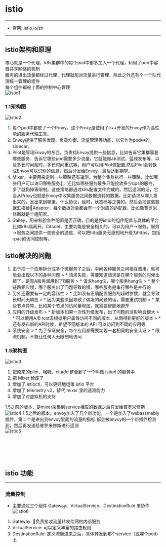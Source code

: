 # istio
------------
  - 官网: istio.io/zh
------------

## istio架构和原理
核心就是一个代理，k8s集群中的每个pod中都多加入一个代理，利用了pod中容器共享网络的机制</br>
服务的进出流量都经过代理，代理就能对流量进行管理，除此之外还有个一个队代理统一管理的组件</br>
每个组件都被上面的控制中心管理</br>
![istio1](./istio1.png)

### 1.1架构图
![istio2](./istio2.png)
  1. 每个pod中都放了一个Proxy，这个Proxy是使用了c++开发的Envoy作为高性能的服务代理工具。
  2. Envoy提供了服务发现、负载均衡、流量管理等功能，以它作为pod中的sidecar。
  3. Pilot是管理Envoy的东西，负责给Envoy提供一些信息，比如告诉它集群需要哪些服务，告诉它哪些pod需要多少流量，它就能做ab测试，蓝绿发布等，以及多长时间超时，多长时间重试等。用户可以用Pilot做配置,然后Pilot会转换成Envoy可以识别的信息，然后分发给Envoy，最后达到期望。
  4. Mixer，主要用来定制一些策略还有遥测，为整个集群执行一些策略，比如哪些用户可以访问哪些服务，还比如哪些服务最多只能接收多少qps的服务，多了就扔掉等限制。这些策略都通过k8s配置文件完成的。然后遥测的话，它会从Proxy也就是Envoy中收集服务之间数据流转的数据，比如请求从哪儿发出来的，发出来到哪里，什么协议，延时，状态码等之类的。然后会把这些数据汇报给Adapter，每个数据对象都会有一个对应的适配器，比如像普罗米修斯就是个适配器。
  5. Galley，用来校验各种配置是否正确，目的是将istio的组件配置与具体的平台比如k8s隔离开。Citadel，主要功能是安全相关的，可以为用户→服务，服务→服务之间提供一些安全的通信，可以把http服务无感知地升级为https，包括rpac的访问控制等。

## istio解决的问题
  1. 由于把一个应用拆分成多个微服务了之后，中间各种服务之间相互调用，就可能会出现以下的各种问题
    > * 请求失败，需要知道请求是在哪个服务的时候出错了，是否A服务调用到了B服务
    > * 请求hang住，哪个服务hang住
    > * 整个链路相应慢，哪个服务出了问题导致的慢，哪些服务是串行哪些是并行的
  2. 另外还需要有一定的容错性
    > * 比如没有正确配置服务的超时参数，就会导致长时间无响应
    > * 因为某些原因导致了偶发的问题的话，需要重试机制
    > * 某些节点异常，比如某个节点的访问量增加，就需要智能地避开
  3. 应用的升级发布
    > * 新版本如果一次性升级发布，出了问题的话影响会很大
    > * 可以使用A/B test去根据用户属性访问不同的版本，从而得到更好的版本
    > * 还有发布新的API时候，希望不同版本的 API 可以访问到不同的应用等
  4. 系统安全
    > * 为了保证安全，每个应用都需要实现一套相同的安全认证
    > * 限流机制，不能让任何人无限制地访问


### 1.5架构图
![istio3](./istio3.png)
  1. 把原来的pilot、咖喱、citadel整合到了一个叫做 istiod 的服务中
  2. 把 Mixer 给废了
  3. 增加了 istioctl，可以更好地运维 istio 平台
  4. 增加了 telemetry v2，替代 mixer 里的遥测能力
  5. 增加了对虚拟机的支持


1.5之前的版本，是mixer采集到service相应的数据之后在发给普罗米修斯</br>
![istio4](./istio4.png)
1.5之后的版本，envoy加入了几个新功能，一个是加入了webassmebly插件，第二个是进出到envoy里面的流量的指标
都会被envoy的一个新插件检测到，然后再发送给普罗米修斯进行遥测</br>
![istio5](./istio5.png)

</br>
</br>
</br>
</br>

## istio 功能
---
### 流量控制
  - 主要通过三个组件 Gateway、VirtualService、DestinationRule 来协作
![istio6](./istio6.png)
  1. Gateway: 负责接收流量转发给网格内部服务
  2. VirtualService: 可以定义丰富的路由规则
  3. DestinationRule: 定义流量进来之后，具体转发到那个service（或哪个pod）上